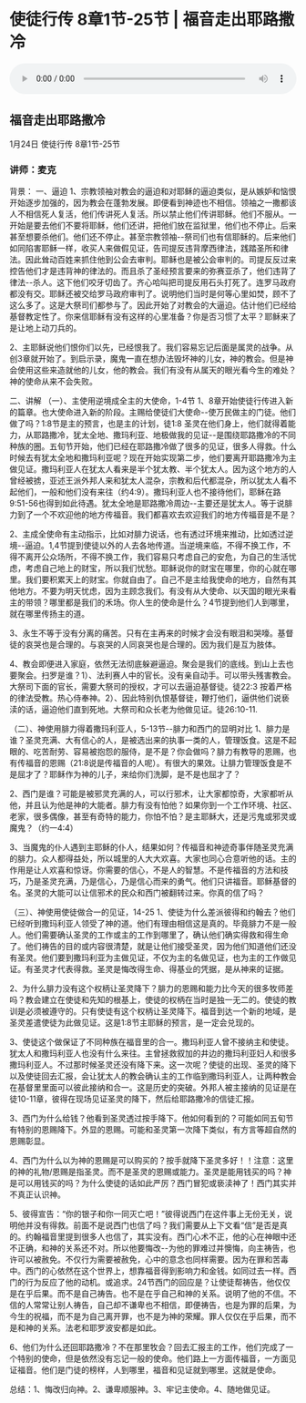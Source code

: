 # 使徒行传 8章1节-25节 | 福音走出耶路撒冷

<audio style="width: 100%;" preload="false" controls controlslist="nodownload"><source src="http://file.simai.life/audio/mp3/2021/shi_8_1-25_210124.mp3" type="audio/mpeg">Your browser does not support the audio element.</audio>

## 福音走出耶路撒冷
1月24日 
使徒行传 8章1节-25节
### 讲师：麦克


背景：
一、逼迫
1、宗教领袖对教会的逼迫和对耶稣的逼迫类似，是从嫉妒和恼恨开始逐步加强的，因为教会在蓬勃发展。即便看到神迹也不相信。领袖之一撒都该人不相信死人复活，他们传讲死人复活。所以禁止他们传讲耶稣。他们不服从。一开始是要去他们不要将耶稣，他们还讲，把他们放在监狱里，他们也不停止。后来甚至想要杀他们。他们还不停止。甚至宗教领袖--祭司们也有信耶稣的。后来他们如同陷害耶稣一样，收买人来做假见证，告司提反违背摩西律法，践踏圣所和律法。因此耸动百姓来抓住他到公会去审判。耶稣也是被公会审判的。司提反反过来控告他们才是违背神的律法的。而且杀了圣经预言要来的弥赛亚杀了，他们违背了律法--杀人。这下他们咬牙切齿了。齐心哈叫把司提反用石头打死了。连罗马政府都没有交。耶稣还被交给罗马政府审判了。说明他们当时是何等心里如焚，顾不了这么多了。这是大祭司们都参与了。因此开始了对教会的大逼迫。估计他们已经给基督教定性了。你来信耶稣有没有这样的心里准备？你是否习惯了太平？耶稣来了是让地上动刀兵的。

2、主耶稣说他们恨你们以先，已经恨我了。我们容易忘记后面是属灵的战争。从创3章就开始了。到启示录，魔鬼一直在想办法毁坏神的儿女，神的教会。但是神会使用这些来造就他的儿女，他的教会。我们有没有从属天的眼光看今生的难处？神的使命从来不会失败。

二、讲解
（一）、主使用逆境成全主的大使命，1-4节
1、8章开始使徒行传进入新的篇章。也大使命进入新的阶段。主赐给使徒们大使命--使万民做主的门徒。他们做了吗？1:8节是主的预言，也是主的计划，徒1:8 圣灵在他们身上，他们就得着能力，从耶路撒冷，犹太全地、撒玛利亚、地极做我的见证--是围绕耶路撒冷的不同种族的圈。五旬节开始，他们已经在耶路撒冷做了很多的见证，很多人得救。什么时候去有犹太全地和撒玛利亚呢？现在开始实现第二步，他们要离开耶路撒冷为主做见证。撒玛利亚人在犹太人看来是半个犹太教、半个犹太人。因为这个地方的人曾经被掳，亚述王派外邦人来和犹太人混杂，宗教和后代都混杂，所以犹太人看不起他们，一般和他们没有来往（约4:9）。撒玛利亚人也不接待他们，耶稣在路9:51-56也得到如此待遇。犹太全地是耶路撒冷周边--主要还是犹太人。等于说腓力到了一个不欢迎他的地方传福音。我们都喜欢去欢迎我们的地方传福音是不是？

2、主成全使命有主动指示，比如对腓力说话，也有透过环境来推动，比如透过逆境--逼迫。1,4节提到使徒以外的人去各地传道。当逆境来临，不得不换工作，不得不离开公众场所，不得不换工作，我们容易只考虑自己的安危，为自己的生活忧虑，考虑自己地上的财宝，所以我们忧愁。耶稣说你的财宝在哪里，你的心就在哪里。我们要积累天上的财宝。你就自由了。自己不是主给我使命的地方，自然有其他地方。不要为明天忧虑，因为主顾念我们。有没有从大使命、以天国的眼光来看主的带领？哪里都是我们的禾场。你人生的使命是什么？4节提到他们人到哪里，就在哪里传扬主的道。

3、永生不等于没有分离的痛苦。只有在主再来的时候才会没有眼泪和哭嚎。基督徒的哀哭也是合理的。与哀哭的人同哀哭也是合理的。因为我们是互为肢体。

4、教会即便进入家庭，依然无法彻底躲避逼迫。聚会是我们的底线。到山上去也要聚会。扫罗是谁？1）、法利赛人中的官长。没有亲自动手。可以带头残害教会。大祭司下面的官长，需要大祭司的授权，才可以去逼迫基督徒。徒22:3 按着严格的律法受教。热心侍奉神。2）、因此特别仇恨基督徒，鞭打他们，逼供他们说亵渎的话，逼迫他们直到死地。大祭司和众长老为他做见证。徒26:10-11. 

（二）、神使用腓力得着撒玛利亚人，5-13节--腓力和西门的显明对比
1、腓力是谁？圣灵充满、大有信心的人，是被选出来的执事一类的人，管理饭食。这是不起眼的、吃苦耐劳、容易被抱怨的服侍，是不是？你会做吗？腓力有教导的恩赐，也有传福音的恩赐（21:8说是传福音的人呢）。有很大的果效。让腓力管理饭食是不是屈才了？耶稣作为神的儿子，来给你们洗脚，是不是也屈才了？

2、西门是谁？可能是被邪灵充满的人，可以行邪术，让大家都惊奇，大家都听从他，并且认为他是神的大能者。腓力有没有怕他？如果你到一个工作环境、社区、老家，很多偶像，甚至有奇特的能力，你怕不怕？是主耶稣大，还是污鬼或邪灵或魔鬼？（约一4:4）

3、当魔鬼的仆人遇到主耶稣的仆人，结果如何？传福音和神迹奇事伴随圣灵充满的腓力。众人都得益处，所以城里的人大大欢喜。大家也同心合意听他的话。主的作用是让人欢喜和惊讶。你需要的信心，不是人的智慧。不是传福音的方法和技巧，乃是圣灵充满，乃是信心，乃是信心而来的勇气。他们只讲福音。耶稣基督的名。圣灵的大能可以让信邪术的民众和西门被翻转过来。你真的信了吗？

（三）、神使用使徒做合一的见证，14-25
1、使徒为什么差派彼得和约翰去？他们已经听到撒玛利亚人领受了神的道。他们有理由相信这是真的。毕竟腓力不是一般人。他们需要确认圣灵的工作或主的工作到哪里了，确认他们确实得救和得生命了。他们祷告的目的或内容很清楚，就是让他们接受圣灵，因为他们知道他们还没有圣灵。他们要到撒玛利亚为主做见证，不仅为主的名做见证，也为主的工作做见证。有圣灵才代表得救。圣灵是悔改得生命、得基业的凭据，是从神来的证据。

2、为什么腓力没有这个权柄让圣灵降下？腓力的恩赐和能力比今天的很多牧师差吗？教会建立在使徒和先知的根基上，使徒的权柄在当时是独一无二的。使徒的教训是必须被遵守的。只有使徒有这个权柄让圣灵降下。福音到达一个新的地域，是圣灵差遣使徒为此做见证。这是1:8节主耶稣的预言，是一定会兑现的。

3、使徒这个做保证了不同种族在福音里的合一。撒玛利亚人曾不接纳主和使徒。犹太人和撒玛利亚人也没有什么来往。主曾拯救叙加的井边的撒玛利亚妇人和很多撒玛利亚人。不过那时候圣灵还没有降下来。这一次呢？使徒的出现、圣灵的降下以及使徒回去汇报，会让犹太人的教会确认主的工作临到撒玛利亚人，让两种教会在基督里里面可以彼此接纳和合一。这是历史的突破。外邦人被主接纳的见证是在徒10-11章，彼得在现场见证圣灵的降下，然后给耶路撒冷的信徒汇报。

3、西门为什么给钱？他看到圣灵透过按手降下。他如何看到的？可能如同五旬节有特别的恩赐降下。外显的恩赐。可能和圣灵第一次降下类似，有方言等超自然的恩赐彰显。

4、西门为什么以为神的恩赐是可以购买的？按手就降下圣灵多好！！注意：这里的神的礼物/恩赐是指圣灵。而不是圣灵的恩赐或能力。圣灵是能用钱买的吗？神是可以用钱买的吗？为什么使徒的话如此严厉？西门冒犯或亵渎神了！西门其实并不真正认识神。

5、彼得宣告：“你的银子和你一同灭亡吧！”彼得说西门在这件事上无份无关，说明他并没有得救。前面不是说西门也信了吗？我们需要从上下文看“信”是否是真的。约翰福音里提到很多人也信了，其实没有。西门心术不正，他的心在神眼中还不正确，和神的关系还不对。所以他要悔改--为他的罪难过并懊悔，向主祷告，也许可以被赦免。不仅行为需要被赦免，心中的意念也同样需要。因为在罪和苦毒中。西门的心依然在这个世界上，想靠福音得到影响力和金钱。如同过去一样。西门的行为反应了他的动机。或追求。24节西门的回应是？让使徒帮祷告，他仅仅是在乎后果。而不是自己祷告。也不是在乎自己和神的关系。说明了他的不信。不信的人常常让别人祷告，自己却不谦卑也不相信，即便祷告，也是为罪的后果，为今生的祝福，而不是为自己离开罪，也不是为神的荣耀。罪人仅仅在乎后果，而不是和神的关系。法老和耶罗波安都是如此。

6、他们为什么还回耶路撒冷？不在那里牧会？回去汇报主的工作，他们完成了一个特别的使命，但是依然没有忘记一般的使命。他们路上一方面传福音，一方面见证福音。他们是门徒的榜样，人到哪里，福音和见证就到哪里。这就是使命。

总结：1、悔改归向神。2、谦卑顺服神。3、牢记主使命。4、随地做见证。
